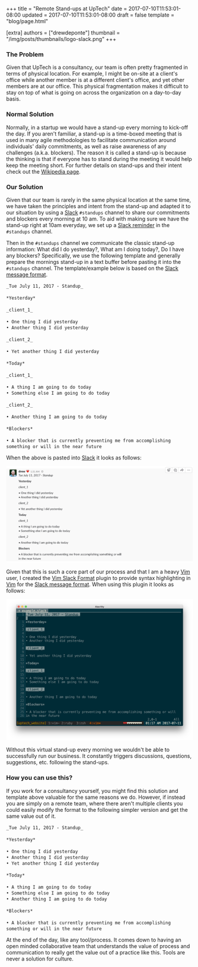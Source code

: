 +++
title = "Remote Stand-ups at UpTech"
date = 2017-07-10T11:53:01-08:00
updated = 2017-07-10T11:53:01-08:00
draft = false
template = "blog/page.html"

[extra]
authors = ["drewdeponte"]
thumbnail = "/img/posts/thumbnails/logo-slack.png"
+++

### The Problem

Given that UpTech is a consultancy, our team is often pretty fragmented in terms of physical location. For example, I might be on-site at a client's office while another member is at a different client's office, and yet other members are at our office. This physical fragmentation makes it difficult to stay on top of what is going on across the organization on a day-to-day basis.

### Normal Solution

Normally, in a startup we would have a stand-up every morning to kick-off the day. If you aren't familiar, a stand-up is a time-boxed meeting that is used in many agile methodologies to facilitate communication around individuals' daily commitments, as well as raise awareness of any challenges (a.k.a.  blockers). The reason it is called a stand-up is because the thinking is that if everyone has to stand during the meeting it would help keep the meeting short. For further details on stand-ups and their intent check out the [Wikipedia page][stand-ups].

### Our Solution

Given that our team is rarely in the same physical location at the same time, we have taken the principles and intent from the stand-up and adapted it to our situation by using a [Slack][] `#standups` channel to share our commitments and blockers every morning at 10 am. To aid with making sure we have the stand-up right at 10am everyday, we set up a [Slack reminder][] in the `#standups` channel. 

Then in the `#standups` channel we communicate the classic stand-up information: What did I do yesterday?, What am I doing today?, Do I have any blockers? Specifically, we use the following template and generally prepare the mornings stand-up in a text buffer before pasting it into the `#standups` channel. The template/example below is based on the [Slack message format][].

```
_Tue July 11, 2017 - Standup_

*Yesterday*

_client_1_

• One thing I did yesterday
• Another thing I did yesterday

_client_2_

• Yet another thing I did yesterday

*Today*

_client_1_

• A thing I am going to do today
• Something else I am going to do today

_client_2_

• Another thing I am going to do today

*Blockers*

• A blocker that is currently preventing me from accomplishing something or will in the near future
```

When the above is pasted into [Slack][] it looks as follows:

![](slack-screenshot.png)

Given that this is such a core part of our process and that I am a heavy [Vim][] user, I created the [Vim Slack Format][] plugin to provide syntax highlighting in [Vim][] for the [Slack message format][]. When using this plugin it looks as follows:

![](vim-slack-format-screenshot.png)

Without this virtual stand-up every morning we wouldn't be able to successfully run our business. It constantly triggers discussions, questions, suggestions, etc. following the stand-ups.

### How you can use this?

If you work for a consultancy yourself, you might find this solution and template above valuable for the same reasons we do. However, if instead you are simply on a remote team, where there aren't multiple clients you could easily modify the format to the following simpler version and get the same value out of it.

```
_Tue July 11, 2017 - Standup_

*Yesterday*

• One thing I did yesterday
• Another thing I did yesterday
• Yet another thing I did yesterday

*Today*

• A thing I am going to do today
• Something else I am going to do today
• Another thing I am going to do today

*Blockers*

• A blocker that is currently preventing me from accomplishing something or will in the near future
```

At the end of the day, like any tool/process. It comes down to having an open minded collaborative team that understands the value of process and communication to really get the value out of a practice like this. Tools are never a solution for culture.

[stand-ups]: https://en.m.wikipedia.org/wiki/Stand-up_meeting
[Slack reminder]: https://get.slack.help/hc/en-us/articles/208423427-Set-a-reminder
[Slack]: https://slack.com
[Slack message format]: https://get.slack.help/hc/en-us/articles/202288908-Format-your-messages
[Vim]: http://www.vim.org
[Vim Slack Format]: http://github.com/uptech/vim-slack-format
